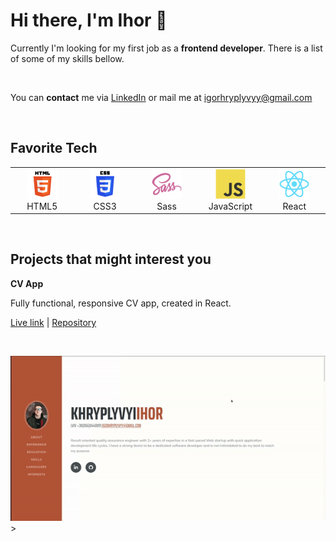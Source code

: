 # **Hi there, I'm Ihor** :wave:

Currently I'm looking for my first job as a **frontend developer**. There is a list of some of my skills bellow.

<br>

You can **contact** me via [LinkedIn](https://www.linkedin.com/in/khryplyvyi/) or mail me at igorhryplyvyy@gmail.com

<br>

## **Favorite Tech**

<table>
  <tr>
     <td align="center" width="96">
      <a href="">
        <img src="./img/html5.png" width="48" height="48" alt="TypeScript" />
      </a>
      <br>HTML5
    </td>
       <td align="center" width="96">
      <a href="">
        <img src="./img/css3.png" width="48" height="48" alt="TypeScript" />
      </a>
      <br>CSS3
    </td>
      <td align="center" width="96">
      <a href="">
        <img src="./img/sass.svg" width="48" height="48" alt="Sass" />
      </a>
      <br>Sass
    </td>
     <td align="center" width="96">
      <a href="">
        <img src="./img/js.svg" width="48" height="48" alt="JavaScript" />
      </a>
      <br>JavaScript
    </td>
    <td align="center" width="96">
      <a href="" >
        <img src="./img/react.svg" width="48" height="48" alt="React" />
      </a>
      <br>React
    </td>
  </tr>
  </table>
  <br>

## Projects that might interest you

**CV App**

Fully functional, responsive CV app, created in React.

[Live link](https://resume-app-react.herokuapp.com/) | [Repository](https://github.com/Yhortimer/cv-app-react)

<br>

![](./video/ezgif.com-gif-maker.gif)>
